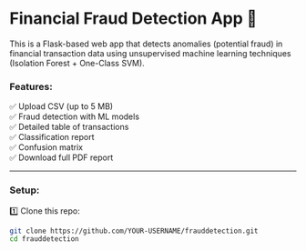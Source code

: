 # Financial Fraud Detection App 🚀

This is a Flask-based web app that detects anomalies (potential fraud) in financial transaction data using unsupervised machine learning techniques (Isolation Forest + One-Class SVM).

### Features:

✅ Upload CSV (up to 5 MB)  
✅ Fraud detection with ML models  
✅ Detailed table of transactions  
✅ Classification report  
✅ Confusion matrix  
✅ Download full PDF report  

---

### Setup:

1️⃣ Clone this repo:

```bash
git clone https://github.com/YOUR-USERNAME/frauddetection.git
cd frauddetection
